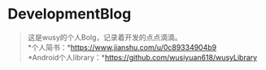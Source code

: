 # DevelopmentBlog
> 这是wusy的个人Bolg，记录着开发的点点滴滴。  
*个人简书：*https://www.jianshu.com/u/0c89334904b9  
*Android个人library：*https://github.com/wusiyuan618/wusyLibrary
